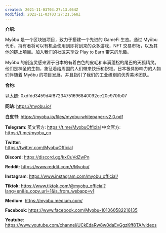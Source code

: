 ```yaml
---
created: 2021-11-03T03:27:13.054Z
modified: 2021-11-03T03:27:21.568Z
---
```

**介绍:**

Myōbu 是一个区块链项目，致力于搭建一个先进的 GameFi 生态。通过 Myōbu 代币，持有者将可以有机会使用到即将到来的众多游戏，NFT 交易市场，以及其他的链上项目。加入我们的社区来享受 Play to Earn 带来的乐趣。

Myōbu 的创造灵感来源于日本的有着白色的皮毛和丰满蓬松的尾巴的天狐精灵。他们是神圣的生物，象征着给周围的人们带来快乐和祝福。日本极具影响力的人物们伴随着 Myōbu 的项目发展，并且指引了我们的工业级别的优秀美术团队。

**合约**:

以太链: 0xdfdd3459d4f87234751696840092ee20c970fb07

**网站**:
https://myobu.io/  

**白皮书**: 
https://myobu.io/files/myobu-whitepaper-v2.0.pdf

**Telegram**: 
英文官方: https://t.me/MyobuOfficial
中文官方: https://t.me/myobu_cn

**Twitter**:  
https://twitter.com/MyobuOfficial

**Discord**: 
https://discord.gg/kxCuVdZwPn

**Reddit**:
https://www.reddit.com/r/Myobu/

**Instagram**:
https://www.instagram.com/myobu_official/

**Tiktok**:
https://www.tiktok.com/@myobu_official?lang=en&is_copy_url=1&is_from_webapp=v1

**Medium**:
https://myobu.medium.com/

**Facebook**:
https://www.facebook.com/Myobu-101060582216135

**Youtube**:
https://www.youtube.com/channel/UCkEdaRw8w0daEvGgzKff8TA/videos